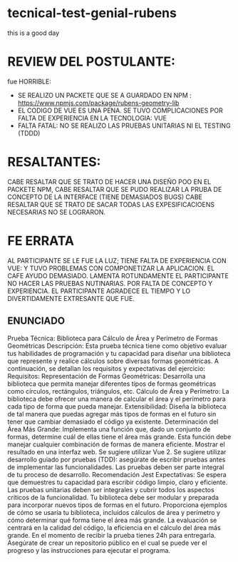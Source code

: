 # tecnical-test-genial-rubens
this is a good day
# REVIEW DEL POSTULANTE:
fue HORRIBLE:
* SE REALIZO UN PACKETE QUE SE A GUARDADO EN NPM : https://www.npmjs.com/package/rubens-geometry-lib
* EL CODIGO DE VUE ES UNA PENA. SE TUVO COMPLICACIONES POR FALTA DE EXPERIENCIA EN LA TECNOLOGIA: VUE 
* FALTA FATAL: NO SE REALIZO LAS PRUEBAS UNITARIAS NI EL TESTING (TDDD)

# RESALTANTES:
CABE RESALTAR QUE SE TRATO DE HACER UNA DISEÑO POO EN EL PACKETE NPM,
CABE RESALTAR QUE SE PUDO REALIZAR LA PRUBA DE CONCEPTO DE LA INTERFACE (TIENE DEMASIADOS BUGS)
CABE RESALTAR QUE SE TRATO DE SACAR TODAS LAS EXPESIFICACIOENS NECESARIAS NO SE LOGRARON.

# FE ERRATA
AL PARTICIPANTE SE LE FUE LA LUZ;
TIENE FALTA DE EXPERIENCIA CON VUE: Y TUVO PROBLEMAS CON COMPONETIZAR LA APLICACION.
EL CAFE AYUDO DEMASIADO.
LAMENTA ROTUNDAMENTE EL PARTICIPANTE NO HACER LAS PRUEBAS NUTINARIAS. POR FALTA DE CONCEPTO Y EXPERIENCIA.
EL PARTICIPANTE AGRADECE EL TIEMPO Y LO DIVERTIDAMENTE EXTRESANTE QUE FUE.

## ENUNCIADO

Prueba Técnica: Biblioteca para Cálculo de Área y Perímetro de Formas Geométricas
Descripción:
Esta prueba técnica tiene como objetivo evaluar tus habilidades de programación y tu capacidad para
diseñar una biblioteca que represente y realice cálculos sobre diversas formas geométricas. A
continuación, se detallan los requisitos y expectativas del ejercicio:
Requisitos:
Representación de Formas Geométricas: Desarrolla una biblioteca que permita manejar diferentes tipos
de formas geométricas como círculos, rectángulos, triángulos, etc.
Cálculo de Área y Perímetro: La biblioteca debe ofrecer una manera de calcular el área y el perímetro
para cada tipo de forma que pueda manejar.
Extensibilidad: Diseña la biblioteca de tal manera que puedas agregar más tipos de formas en el futuro
sin tener que cambiar demasiado el código ya existente.
Determinación del Área Más Grande: Implementa una función que, dado un conjunto de formas,
determine cuál de ellas tiene el área más grande. Esta función debe manejar cualquier combinación de
formas de manera eficiente.
Mostrar el resultado en una interfaz web. Se sugiere utilizar Vue 2.
Se sugiere utilizar desarrollo guiado por pruebas (TDD): asegúrate de escribir pruebas antes de
implementar las funcionalidades. Las pruebas deben ser parte integral de tu proceso de
desarrollo. Recomendación Jest
Expectativas:
Se espera que demuestres tu capacidad para escribir código limpio, claro y eficiente.
Las pruebas unitarias deben ser integrales y cubrir todos los aspectos críticos de la funcionalidad.
Tu biblioteca debe ser modular y preparada para incorporar nuevos tipos de formas en el futuro.
Proporciona ejemplos de cómo se usaría tu biblioteca, incluidos cálculos de área y perímetro y cómo
determinar qué forma tiene el área más grande.
La evaluación se centrará en la calidad del código, la eficiencia en el cálculo del área más grande.
En el momento de recibir la prueba tienes 24h para entregarla.
Asegúrate de crear un repositorio público en el cual se puede ver el progreso y las instrucciones para
ejecutar el programa.
